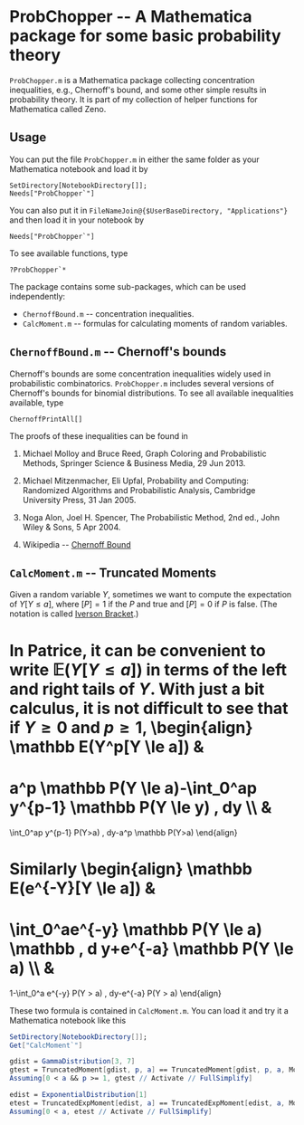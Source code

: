 # ProbChopper -- A Mathematica package for some basic probability theory

`ProbChopper.m` is a Mathematica package collecting concentration inequalities, e.g., Chernoff's
bound, and some other simple results in probability theory. It is part of my collection of helper
functions for Mathematica called Zeno.

## Usage

You can put the file `ProbChopper.m` in either the same folder as your Mathematica notebook 
and load it by

    SetDirectory[NotebookDirectory[]];
    Needs["ProbChopper`"]

You can also put it in `FileNameJoin@{$UserBaseDirectory, "Applications"}` and then load it in your notebook by

    Needs["ProbChopper`"]

To see available functions, type

    ?ProbChopper`*

The package contains some sub-packages, which can be used independently:

* `ChernoffBound.m` -- concentration inequalities.
* `CalcMoment.m` -- formulas for calculating moments of random variables.

## `ChernoffBound.m` -- Chernoff's bounds

Chernoff's bounds are some concentration inequalities widely used in probabilistic combinatorics.
`ProbChopper.m` includes several versions of Chernoff's bounds for binomial distributions.
To see all available inequalities available, type

    ChernoffPrintAll[]

The proofs of these inequalities can be found in 

1. Michael Molloy and Bruce Reed, Graph Coloring and Probabilistic Methods, Springer Science & Business Media, 29 Jun 2013.

2. Michael Mitzenmacher, Eli Upfal, Probability and Computing: Randomized Algorithms and Probabilistic Analysis, Cambridge University Press, 31 Jan 2005.

3. Noga Alon, Joel H. Spencer, The Probabilistic Method, 2nd ed., John Wiley & Sons, 5 Apr 2004.

4. Wikipedia -- [Chernoff Bound](https://en.wikipedia.org/wiki/Chernoff_bound)

## `CalcMoment.m` -- Truncated Moments

Given a random variable $Y$, sometimes we want to compute the expectation of $Y[Y\le a]$, where
$[P]=1$ if the $P$ and true and $[P]=0$ if $P$ is false. (The notation is called [Iverson
Bracket](https://en.wikipedia.org/wiki/Iverson_bracket).) 

In Patrice, it can be convenient to write $\mathbb E(Y[Y \le a])$ in terms of the left and right tails of
$Y$. With just a bit calculus, it is not difficult to see that if $Y \ge 0$ and $p \ge 1$,
\begin{align}
\mathbb E(Y^p[Y \le a])
&
= 
a^p \mathbb P(Y \le a)-\int_0^ap y^{p-1} \mathbb P(Y \le y) \, dy
\\\\
&
=
\int_0^ap y^{p-1} P(Y>a) \, dy-a^p \mathbb P(Y>a)
\end{align}

Similarly
\begin{align}
\mathbb E(e^{-Y}[Y \le a])
&
= 
\int_0^ae^{-y} \mathbb P(Y \le a) \mathbb \, d y+e^{-a} \mathbb P(Y \le a)
\\\\
&
=
1-\int_0^a e^{-y} P(Y > a) \, dy-e^{-a} P(Y > a)
\end{align}

These two formula is contained in `CalcMoment.m`.  You can load it and try it a Mathematica notebook like this

```mathematica
SetDirectory[NotebookDirectory[]];
Get["CalcMoment`"]

gdist = GammaDistribution[3, 7]
gtest = TruncatedMoment[gdist, p, a] == TruncatedMoment[gdist, p, a, MomentForm -> "Left"] == TruncatedMoment[gdist, p, a, MomentForm -> "Right"]
Assuming[0 < a && p >= 1, gtest // Activate // FullSimplify]

edist = ExponentialDistribution[1]
etest = TruncatedExpMoment[edist, a] == TruncatedExpMoment[edist, a, MomentForm -> "Left"] == TruncatedExpMoment[edist, a, MomentForm -> "Right"]
Assuming[0 < a, etest // Activate // FullSimplify]
```
